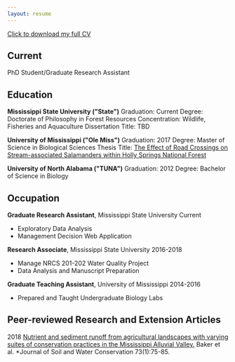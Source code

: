 ```yaml
---
layout: resume
---
```


[Click to download my full CV](https://github.com/AldridgeCaleb/aldridgecaleb.github.io/images/Aldridge_CV_2018-01-18.pdf)
## Current

PhD Student/Graduate Research Assistant


## Education

__Mississippi State University ("State")__
Graduation: Current
Degree: Doctorate of Philosophy in Forest Resources
Concentration: Wildlife, Fisheries and Aquaculture
Dissertation Title: TBD

__University of Mississippi ("Ole Miss")__
Graduation: 2017
Degree: Master of Science in Biological Sciences
Thesis Title: [The Effect of Road Crossings on Stream-associated Salamanders within Holly Springs National Forest](https://search.proquest.com/pqdtglobal/docview/1925911777/previewPDF/C545681D238C470FPQ/1?accountid=34815)

__University of North Alabama ("TUNA")__
Graduation: 2012
Degree: Bachelor of Science in Biology 


## Occupation

__Graduate Research Assistant__, Mississippi State University
Current
- Exploratory Data Analysis
- Management Decision Web Application

__Research Associate__, Mississippi State University 
2016-2018
- Manage NRCS 201-202 Water Quality Project
- Data Analysis and Manuscript Preparation

__Graduate Teaching Assistant__, University of Mississippi
2014-2016
- Prepared and Taught Undergraduate Biology Labs


## Peer-reviewed Research and Extension Articles

2018
    [Nutrient and sediment runoff from agricultural landscapes with varying suites of conservation practices in the Mississippi Alluvial Valley.](http://www.jswconline.org/content/73/1/75.short) Baker et al. *Journal of Soil and Water Conservation 73(1):75-85.




<!-- ### Footer

Last updated: 2018-02-07 -->


